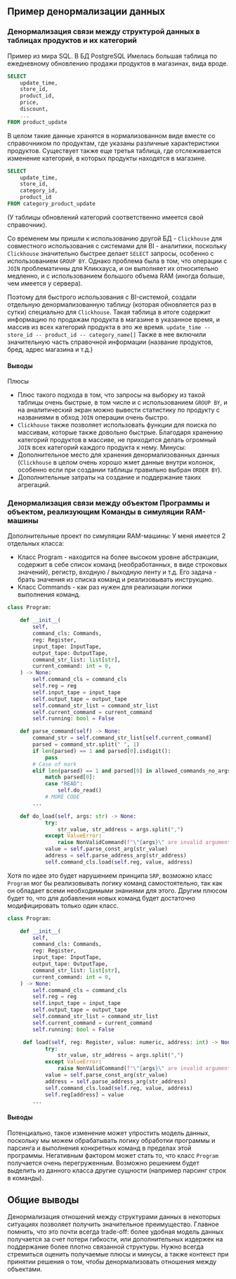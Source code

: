 ## Пример денормализации данных

### Денормализация связи между структурой данных в таблицах продуктов и их категорий
Пример из мира SQL. 
В БД PostgreSQL Имелась большая таблица по ежедневному обновлению продажи продуктов в магазинах, вида вроде.
```SQL
SELECT
	update_time,
	store_id,
	product_id,
	price,
	discount,
	...
FROM product_update
```
В целом такие данные хранятся в нормализованном виде вместе со справочником по продуктам, где указаны различные характеристики продуктов.
Существует также еще третья таблица, где отслеживается изменение категорий, в которых продукты находятся в магазине.
```SQL
SELECT
	update_time,
	store_id,
	category_id,
	product_id
FROM category_product_update
```
(У таблицы обновлений категорий соответственно имеется свой справочник).

Со временем мы пришли к использованию другой БД - `Clickhouse` для совместного использования с системами для BI - аналитики, поскольку `Clickhouse` значительно быстрее делает `SELECT` запросы, особенно с использованием `GROUP BY`.
Однако проблема была в том, что операции с `JOIN` проблематичны для Кликхауса, и он выполняет их относительно медленно, и с использованием большого объема RAM (иногда больше, чем имеется у сервера).

Поэтому для быстрого использования с BI-системой, создали отдельную денормализованную таблицу (которая обновляется раз в сутки) специально для `Clickhouse`.
Такая таблица в итоге содержит информацию по продажам продукта в магазине в указанное время, и массив из всех категорий продукта в это же время.
`update_time -- store_id -- product_id -- category_name[]`
Также в нее включили значительную часть справочной информации (название продуктов, бред, адрес магазина и т.д.)

#### Выводы
Плюсы
- Плюс такого подхода в том, что запросы на выборку из такой таблицы очень быстрые, в том числе и с использованием `GROUP BY`, и на аналитический экран можно вывести статистику по продукту с названиями в обход `JOIN` операции очень быстро.
- `Clickhouse` также позволяет использовать функции для поиска по массивам, которые также довольно быстрые. Благодаря хранению категорий продуктов в массиве, не приходится делать огромный `JOIN` всех категорий каждого продукта к нему.
Минусы:
- Дополнительное место для хранения денормализованных данных (`Clickhouse` в целом очень хорошо жмет данные внутри колонок, особенно если при создании таблицы правильно выбран `ORDER BY`).
- Дополнительные затраты на создание и поддержание таких агрегаций.

### Денормализация связи между объектом Программы и объектом, реализующим Команды в симуляции RAM-машины
Дополнительные проект по симуляции RAM-машины:
У меня имеется 2 отдельных класса:
- Класс Program - находится на более высоком уровне абстракции, содержит в себе список команд (необработанных, в виде строковых значений), регистр, входную / выходную ленту и т.д. Его задача - брать значения из списка команд и реализовывать инструкцию.
- Класс Commands - как раз нужен для реализации логики выполнения команд.
```python
class Program:

    def __init__(
        self,
        command_cls: Commands,
        reg: Register,
        input_tape: InputTape,
        output_tape: OutputTape,
        command_str_list: list[str],
        current_command: int = 0,
    ) -> None:
        self.command_cls = command_cls
        self.reg = reg
        self.input_tape = input_tape
        self.output_tape = output_tape
        self.command_str_list = command_str_list
        self.current_command = current_command
        self.running: bool = False

	def parse_command(self) -> None:
		command_str = self.command_str_list[self.current_command]
		parsed = command_str.split(" ", 1)
		if len(parsed) == 1 and parsed[0].isdigit():
		    pass
		# Case of mark
		elif len(parsed) == 1 and parsed[0] in allowed_commands_no_args:
		    match parsed[0]:
			case "READ":
			    self.do_read()
		    # MORE CODE
		...

	def do_load(self, args: str) -> None:
	        try:
	            str_value, str_address = args.split(",")
	        except ValueError:
	            raise NonValidCommand(f"\"{args}\" are invalid arguments for LOAD")
	        value = self.parse_const_arg(str_value)
	        address = self.parse_address_arg(str_address)
	        self.command_cls.load(self.reg, value, address)
```

Хотя по идее это будет нарушением принципа `SRP`, возможно класс `Program` мог бы реализовывать логику команд самостоятельно, так как он обладает всеми необходимыми знаниями для этого.
Другим плюсом будет то, что для добавления новых команд будет достаточно модифицировать только один класс.

```python
class Program:

    def __init__(
        self,
        command_cls: Commands,
        reg: Register,
        input_tape: InputTape,
        output_tape: OutputTape,
        command_str_list: list[str],
        current_command: int = 0,
    ) -> None:
        self.command_cls = command_cls
        self.reg = reg
        self.input_tape = input_tape
        self.output_tape = output_tape
        self.command_str_list = command_str_list
        self.current_command = current_command
        self.running: bool = False

	 def load(self, reg: Register, value: numeric, address: int) -> None:
	        try:
	            str_value, str_address = args.split(",")
	        except ValueError:
	            raise NonValidCommand(f"\"{args}\" are invalid arguments for LOAD")
	        value = self.parse_const_arg(str_value)
	        address = self.parse_address_arg(str_address)
	        self.command_cls.load(self.reg, value, address)
	        self.reg[address] = value
		...
```

#### Выводы
Потенциально, такое изменение может упростить модель данных, поскольку мы можем обрабатывать логику обработки программы и парсинга и выполнения конкретных команд в пределах этой программы.
Негативным фактором может стать то, что класс `Program` получается очень перегруженным. Возможно решением будет выделить из данного класса другие сущности (например парсинг строк в команды).

## Общие выводы
Денормализация отношений между структурами данных в некоторых ситуациях позволяет получить значительное преимущество. Главное помнить, что это почти всегда trade-off: более удобная модель данных получается за счет потери гибкости, или дополнительных издержек на поддержание более плотно связанной структуры. 
Нужно всегда стремиться оценить получаемые плюсы и минусы, а также контекст при принятии решения о том, чтобы денормализовать отношения между объектами.

